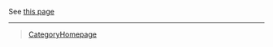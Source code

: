 
See [this page](http://pauillac.inria.fr/~herbelin/)

------------------------------------------------------------------------

> [CategoryHomepage](CategoryHomepage)
